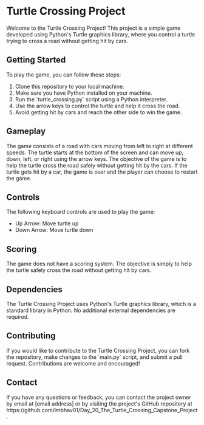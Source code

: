 <html>
<body>
  <h1>Turtle Crossing Project</h1>
  <p>Welcome to the Turtle Crossing Project! This project is a simple game developed using Python's Turtle graphics library, where you control a turtle trying to cross a road without getting hit by cars.</p>
  <h2>Getting Started</h2>
  <p>To play the game, you can follow these steps:</p>
  <ol>
    <li>Clone this repository to your local machine.</li>
    <li>Make sure you have Python installed on your machine.</li>
    <li>Run the `turtle_crossing.py` script using a Python interpreter.</li>
    <li>Use the arrow keys to control the turtle and help it cross the road.</li>
    <li>Avoid getting hit by cars and reach the other side to win the game.</li>
  </ol>
  <h2>Gameplay</h2>
  <p>The game consists of a road with cars moving from left to right at different speeds. The turtle starts at the bottom of the screen and can move up, down, left, or right using the arrow keys. The objective of the game is to help the turtle cross the road safely without getting hit by the cars. If the turtle gets hit by a car, the game is over and the player can choose to restart the game.</p>
  <h2>Controls</h2>
  <p>The following keyboard controls are used to play the game:</p>
  <ul>
    <li>Up Arrow: Move turtle up</li>
    <li>Down Arrow: Move turtle down</li>
  </ul>
  <h2>Scoring</h2>
  <p>The game does not have a scoring system. The objective is simply to help the turtle safely cross the road without getting hit by cars.</p>
  <h2>Dependencies</h2>
  <p>The Turtle Crossing Project uses Python's Turtle graphics library, which is a standard library in Python. No additional external dependencies are required.</p>
  <h2>Contributing</h2>
  <p>If you would like to contribute to the Turtle Crossing Project, you can fork the repository, make changes to the `main.py` script, and submit a pull request. Contributions are welcome and encouraged!</p>
  <h2>Contact</h2>
  <p>If you have any questions or feedback, you can contact the project owner by email at [email address] or by visiting the project's GitHub repository at https://github.com/imbhav01/Day_20_The_Turtle_Crossing_Capstone_Project.</p>
</body>
</html>
